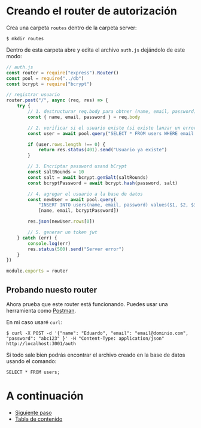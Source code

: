 # Creando el router de autorización

Crea una carpeta `routes` dentro de la carpeta server:

    $ mkdir routes

Dentro de esta carpeta abre y edita el archivo `auth.js` dejándolo de este modo:

```javascript
// auth.js
const router = require("express").Router()
const pool = require("../db")
const bcrypt = require("bcrypt")

// registrar usuario
router.post("/", async (req, res) => {
    try {
        // 1. destructurar req.body para obtner (name, email, password)
        const { name, email, password } = req.body

        // 2. verificar si el usuario existe (si existe lanzar un error, con throw)
        const user = await pool.query("SELECT * FROM users WHERE email = $1", [email])

        if (user.rows.length !== 0) {
            return res.status(401).send("Usuario ya existe")
        }

        // 3. Encriptar password usand bCrypt
        const saltRounds = 10
        const salt = await bcrypt.genSalt(saltRounds)
        const bcryptPassword = await bcrypt.hash(password, salt)

        // 4. agregar el usuario a la base de datos
        const newUser = await pool.query(
            "INSERT INTO users(name, email, password) values($1, $2, $3)",
            [name, email, bcryptPassword])

        res.json(newUser.rows[0])

        // 5. generar un token jwt
    } catch (err) {
        console.log(err)
        res.status(500).send("Server error")
    }
})

module.exports = router
```

## Probando nuesto router

Ahora prueba que este router está funcionando. Puedes usar una herramienta como [Postman](https://www.postman.com/).

En mi caso usaré `curl`:

    $ curl -X POST -d '{"name": "Eduardo", "email": "email@dominio.com", "password": "abc123" }' -H "Content-Type: application/json" http://localhost:3001/auth

Si todo sale bien podrás encontrar el archivo creado en la base de datos usando el comando:

    SELECT * FROM users;


# A continuación 

- [Siguiente paso](STEP6.md)
- [Tabla de contenido](README.md#Pasos)